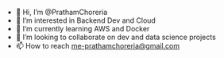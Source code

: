 - 👋 Hi, I’m @PrathamChoreria
- 👀 I’m interested in Backend Dev and Cloud
- 🌱 I’m currently learning AWS and Docker
- 💞️ I’m looking to collaborate on dev and data science projects
- 📫 How to reach me-prathamchoreria@gmail.com

<!---
PrathamChoreria/PrathamChoreria is a ✨ special ✨ repository because its `README.md` (this file) appears on your GitHub profile.
You can click the Preview link to take a look at your changes.
--->
